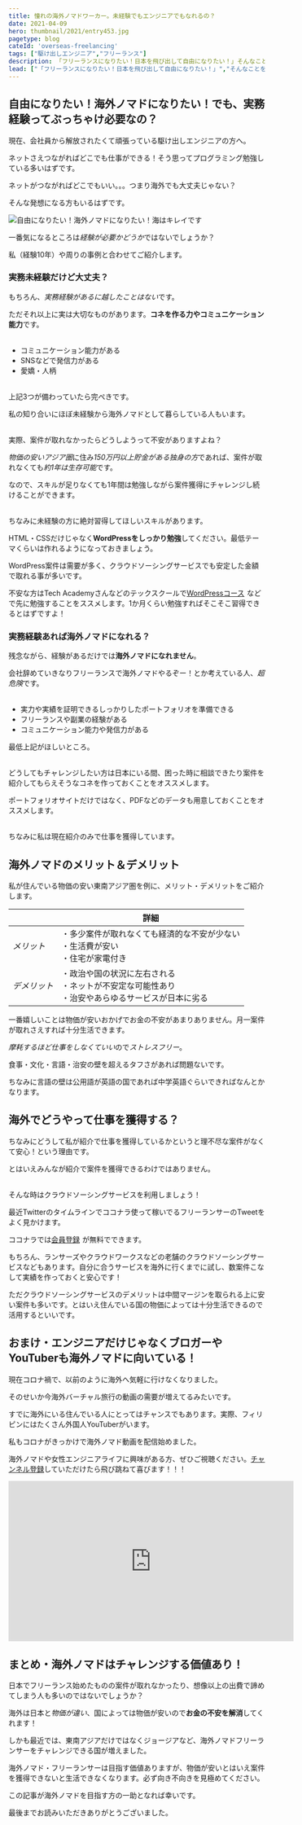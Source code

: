 ```yaml
---
title: 憧れの海外ノマドワーカー。未経験でもエンジニアでもなれるの？
date: 2021-04-09
hero: thumbnail/2021/entry453.jpg
pagetype: blog
cateId: 'overseas-freelancing'
tags: ["駆け出しエンジニア","フリーランス"]
description: 「フリーランスになりたい！日本を飛び出して自由になりたい！」そんなことを思ってこの記事にたどり着いたのではないでしょうか？国内でフリーランスしてようと海外ノマドワーカーだろうと、完全に自由になれるわけではなく、お金や将来の不安はついて回ります。フリーランス→会社員→今海外ノマドの私が、海外ノマドしたい方に不安を解消するスキルやマインドをご紹介します。
lead: ["「フリーランスになりたい！日本を飛び出して自由になりたい！」","そんなことを思ってこの記事にたどり着いたのではないでしょうか？","国内でフリーランスしてようと海外ノマドワーカーだろうと、完全に自由になれるわけではなく、お金や将来の不安はついて回ります。","フリーランス→会社員→今海外ノマドの私が、海外ノマドしたい方に不安を解消するスキルやマインドをご紹介します。"]
---
```

## 自由になりたい！海外ノマドになりたい！でも、実務経験ってぶっちゃけ必要なの？
現在、会社員から解放されたくて頑張っている駆け出しエンジニアの方へ。

ネットさえつながればどこでも仕事ができる！そう思ってプログラミング勉強している多いはずです。

ネットがつながればどこでもいい。。。つまり海外でも大丈夫じゃない？

そんな発想になる方もいるはずです。

![自由になりたい！海外ノマドになりたい！海はキレイです](./images/2021/04/entry453-1.jpg)

一番気になるところは*経験が必要かどうか*ではないでしょうか？

私（経験10年）や周りの事例と合わせてご紹介します。

### 実務未経験だけど大丈夫？
もちろん、*実務経験があるに越したことはない*です。

ただそれ以上に実は大切なものがあります。**コネを作る力やコミュニケーション能力**です。<br><br>

* コミュニケーション能力がある
* SNSなどで発信力がある
* 愛嬌・人柄

<br>上記3つが備わっていたら完ぺきです。

私の知り合いにほぼ未経験から海外ノマドとして暮らしている人もいます。<br><br>

実際、案件が取れなかったらどうしようって不安がありますよね？

*物価の安いアジア圏*に住み*150万円以上貯金がある独身の方*であれば、案件が取れなくても*約1年は生存可能*です。

なので、スキルが足りなくても1年間は勉強しながら案件獲得にチャレンジし続けることができます。<br><br>

ちなみに未経験の方に絶対習得してほしいスキルがあります。

HTML・CSSだけじゃなく**WordPressをしっかり勉強**してください。最低テーマくらいは作れるようになっておきましょう。

WordPress案件は需要が多く、クラウドソーシングサービスでも安定した金額で取れる事が多いです。

不安な方はTech Academyさんなどのテックスクールで<a href="https://px.a8.net/svt/ejp?a8mat=3H9TGC+AM8B5E+3GWO+65U42" rel="nofollow">WordPressコース</a>
<img border="0" width="1" height="1" src="https://www19.a8.net/0.gif?a8mat=3H9TGC+AM8B5E+3GWO+65U42" alt="">などで先に勉強することをススメします。1か月くらい勉強すればそこそこ習得できるとはずですよ！


### 実務経験あれば海外ノマドになれる？
残念ながら、経験があるだけでは**海外ノマドになれません**。

会社辞めていきなりフリーランスで海外ノマドやるぞー！とか考えている人、*超危険*です。<br><br>

* 実力や実績を証明できるしっかりしたポートフォリオを準備できる
* フリーランスや副業の経験がある
* コミュニケーション能力や発信力がある

最低上記がほしいところ。

<br>どうしてもチャレンジしたい方は日本にいる間、困った時に相談できたり案件を紹介してもらえそうなコネを作っておくことをオススメします。

ポートフォリオサイトだけではなく、PDFなどのデータも用意しておくことをオススメします。<br><br>

ちなみに私は現在紹介のみで仕事を獲得しています。

## 海外ノマドのメリット＆デメリット
私が住んでいる物価の安い東南アジア圏を例に、メリット・デメリットをご紹介します。

| | 詳細 |
|-|-|
| *メリット* |・多少案件が取れなくても経済的な不安が少ない<br>・生活費が安い<br>・住宅が家電付き |
| *デメリット* | ・政治や国の状況に左右される<br>・ネットが不安定な可能性あり<br>・治安やあらゆるサービスが日本に劣る |

一番嬉しいことは物価が安いおかげでお金の不安があまりありません。月一案件が取れさえすれば十分生活できます。

*摩耗するほど仕事をしなくていい*ので*ストレスフリー*。

食事・文化・言語・治安の壁を超えるタフさがあれば問題ないです。

<card id="/blogs/entry417/"></card>

ちなみに言語の壁は公用語が英語の国であれば中学英語ぐらいできればなんとかなります。

## 海外でどうやって仕事を獲得する？
ちなみにどうして私が紹介で仕事を獲得しているかというと理不尽な案件がなくて安心！という理由です。

とはいえみんなが紹介で案件を獲得できるわけではありません。<br><br>

そんな時はクラウドソーシングサービスを利用しましょう！

最近Twitterのタイムラインでココナラ使って稼いでるフリーランサーのTweetをよく見かけます。

ココナラでは<a href="https://px.a8.net/svt/ejp?a8mat=3BHPWW+3KMEQ+2PEO+1HO86Q" rel="nofollow">会員登録</a>
<img border="0" width="1" height="1" src="https://www10.a8.net/0.gif?a8mat=3BHPWW+3KMEQ+2PEO+1HO86Q" alt="">が無料でできます。

もちろん、ランサーズやクラウドワークスなどの老舗のクラウドソーシングサービスなどもあります。自分に合うサービスを海外に行くまでに試し、数案件こなして実績を作っておくと安心です！

ただクラウドソーシングサービスのデメリットは中間マージンを取られる上に安い案件も多いです。とはいえ住んでいる国の物価によっては十分生活できるので活用するといいです。

## おまけ・エンジニアだけじゃなくブロガーやYouTuberも海外ノマドに向いている！

現在コロナ禍で、以前のように海外へ気軽に行けなくなりました。

そのせいか今海外バーチャル旅行の動画の需要が増えてるみたいです。

すでに海外にいる住んでいる人にとってはチャンスでもあります。実際、フィリピンにはたくさん外国人YouTuberがいます。

私もコロナがきっかけで海外ノマド動画を配信始めました。

海外ノマドや女性エンジニアライフに興味がある方、ぜひご視聴ください。[チャンネル登録](https://www.youtube.com/channel/UCbSgjkCIPucux8cFTuQcdcw/videos)していただけたら飛び跳ねて喜びます！！！

<iframe width="560" height="315" src="https://www.youtube.com/embed/3lUQEzhWDzo" title="YouTube video player" frameborder="0" allow="accelerometer; autoplay; clipboard-write; encrypted-media; gyroscope; picture-in-picture" allowfullscreen></iframe>

## まとめ・海外ノマドはチャレンジする価値あり！
日本でフリーランス始めたものの案件が取れなかったり、想像以上の出費で諦めてしまう人も多いのではないでしょうか？

海外は日本と*物価が違い*、国によっては物価が安いので**お金の不安を解消**してくれます！

しかも最近では、東南アジアだけではなくジョージアなど、海外ノマドフリーランサーをチャレンジできる国が増えました。

海外ノマド・フリーランサーは目指す価値ありますが、物価が安いとはいえ案件を獲得できないと生活できなくなります。必ず向き不向きを見極めてください。

この記事が海外ノマドを目指す方の一助となれば幸いです。

最後までお読みいただきありがとうございました。

